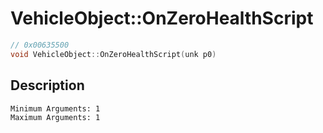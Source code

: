 # VehicleObject::OnZeroHealthScript
```c
// 0x00635500
void VehicleObject::OnZeroHealthScript(unk p0)
```
## Description
```
Minimum Arguments: 1
Maximum Arguments: 1
```
